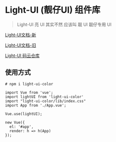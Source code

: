 # Light-UI (靓仔UI) 组件库

> Light-UI 亮 UI 其实不然 应该叫 靓 UI 靓仔专用 UI


[Light-UI文档-新](http://caohuiboss.gitee.io/light-ui-docs/)

[Light-UI文档-旧](https://caohuiboss.gitee.io/blog/categories/Light-UI%20%E7%BB%84%E4%BB%B6%E5%BA%93/)

[Light-UI 码云仓库](https://gitee.com/caohuiboss/light-ui)


## 使用方式

```
# npm i light-ui-color

import Vue from 'vue';
import lightUI from 'light-ui-color'
import "light-ui-color/lib/index.css"
import App from './App.vue';

Vue.use(lightUI);

new Vue({
  el: '#app',
  render: h => h(App)
});

```

